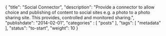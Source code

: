 {
    "title": "Social Connector",
    "description": "Provide a connector to allow choice and publishing of content to social sites e.g. a photo to a photo sharing site. This provides, controlled and monitored sharing.",
    "publishdate": "2014-02-01",
    "categories" : [
    	 "posts"
    ],
    "tags": [ "metadata" ],
    "status": "to-start",
    "weight": 10
}
